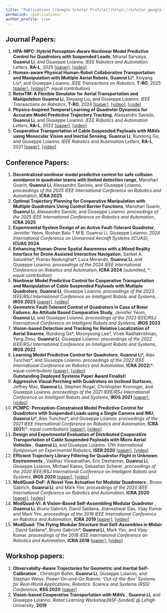 ```yaml
---
title: "Publications [(Google Scholar Profile)](https://scholar.google.com/citations?hl=en&authuser=1&user=v_bUoRAAAAAJ)"
permalink: /publications/
author_profile: true
---
```

## Journal Papers:
1. <b>HPA-MPC: Hybrid Perception-Aware Nonlinear Model Predictive Control for Quadrotors with Suspended Loads</b>, Mrunal Sarvaiya, <b>Guanrui Li</b>, and Giuseppe Loianno. <i>
IEEE Robotics and Automation Letters</i>, <b>RA-L</b>, 2025 [\[paper\]](https://arxiv.org/pdf/2210.05894), [\[video\]](https://www.youtube.com/watch?v=c1mj3be02cI)
2. <b>Human-aware Physical Human-Robot Collaborative Transportation and Manipulation with Multiple Aerial Robots</b>, <b>Guanrui Li</b>\*, Xinyang Liu\*, and Giuseppe Loianno. <i>IEEE Transactions on Robotics</i>, <b>T-RO</b>, 2025 [\[paper\]](https://arxiv.org/pdf/2210.05894), [\[video\]](https://www.youtube.com/watch?v=c1mj3be02cI)(\*: equal contribution)
3. <b>RotorTM: A Flexible Simulator for Aerial Transportation and Manipulation</b> <b>Guanrui Li</b>, Xinyang Liu, and Giuseppe Loianno. <i>IEEE Transactions on Robotics</i>, <b>T-RO</b>, 2024 [\[paper\]](https://arxiv.org/abs/2205.05140), [\[video\]](https://www.youtube.com/watch?v=C4wYwiq6zGU), [\[code\]](https://github.com/arplaboratory/RotorTM)
4. <b>Physics-Inspired Temporal Learning of Quadrotor Dynamics for Accurate Model Predictive Trajectory Tracking</b>, Alessandro Saviolo, <b>Guanrui Li</b>, and Giuseppe Loianno. <i>IEEE Robotics and Automation Letters</i>, <b>RA-L</b>, 2022 [\[paper\]](https://arxiv.org/abs/2206.03305), [\[video\]](https://www.youtube.com/watch?v=dsOtKfuRjEk)
5. <b>Cooperative Transportation of Cable Suspended Payloads with MAVs using Monocular Vision and Inertial Sensing</b>, <b>Guanrui Li</b>, Rundong Ge, and Giuseppe Loianno. <i>IEEE Robotics and Automation Letters</i>, <b>RA-L</b>, 2021 [\[paper\]](https://ieeexplore.ieee.org/abstract/document/9376103), [\[video\]](https://www.youtube.com/watch?v=d3daJLpZOaM)

## Conference Papers:
1. <b>Decentralized nonlinear model predictive control for safe collision avoidance in quadrotor teams with limited detection range</b>, Manohari Goarin, <b>Guanrui Li</b>, Alessandro Saviolo, and Giuseppe Loianno. <i>proceedings of the 2025 IEEE International Conference on Robotics and Automation</i>, <b>ICRA 2025</b>
2. <b>Optimal Trajectory Planning for Cooperative Manipulation with
Multiple Quadrotors Using Control Barrier Functions</b>, Manohari Goarin, <b>Guanrui Li</b>, Alessandro Saviolo, and Giuseppe Loianno. <i>proceedings of the 2025 IEEE International Conference on Robotics and Automation</i>, <b>ICRA 2025</b>
3. <b>Experimental System Design of an Active Fault-Tolerant Quadrotor</b>, Jennifer Yeom, Roshan Balu T M B, Guanrui Li, Giuseppe Loianno. <i>2024 International Conference on Unmanned Aircraft Systems (ICUAS)</i>, <b>ICUAS 2024</b>
4. <b>Enhancing Human-Drone Spatial Awareness with a Mixed Reality Interface for Drone Assisted Interactive Navigation</b>, Sanket A. Salunkhe\*, Pranav Nedunghat\*, Luca Morando, <b>Guanrui Li</b>, and Giuseppe Loianno. <i>proceedings of the 2024 IEEE International Conference on Robotics and Automation</i>, <b>ICRA 2024</b> (submitted, \*: equal contribution) 
5. <b>Nonlinear Model Predictive Control for Cooperative Transportation and Manipulation of Cable Suspended Payloads with Multiple Quadrotors</b>, <b>Guanrui Li</b>, Giuseppe Loianno. <i>proceedings of the 2023 IEEE/RSJ International Conference on Intelligent Robots and Systems</i>, <b>IROS 2023</b> [\[paper\]](https://arxiv.org/abs/2303.06165), [\[video\]](https://www.youtube.com/watch?v=NQeEvzEkGVw)
6. <b>Geometric Fault-Tolerant Control of Quadrotors in Case of Rotor Failures: An Attitude Based Comparative Study</b>, Jennifer Yeom, <b>Guanrui Li</b>, and Giuseppe Loianno. <i>proceedings of the 2023 IEEE/RSJ International Conference on Intelligent Robots and Systems</i>, <b>IROS 2023</b>
7. <b>Vision-based Detection and Tracking for Relative Localization of Aerial Swarms</b>, Rundong Ge\*, Moonyoung Lee\*, Vivek Radhakrishnan, Yang Zhou, <b>Guanrui Li</b>, Giuseppe Loianno. <i>proceedings of the 2022 IEEE/RSJ International Conference on Intelligent Robots and Systems</i>, <b>IROS 2022</b>
8. <b>Learning  Model  Predictive  Control  for  Quadrotors</b>, <b>Guanrui Li</b>\*, Alex Tunchez\*, and Giuseppe Loianno. <i>proceedings of the 2022 IEEE International Conference on Robotics and Automation</i>, <b>ICRA 2022</b>(\*: equal contribution) 
[\[paper\]](https://arxiv.org/pdf/2202.07716.pdf), [\[video\]](https://www.youtube.com/watch?v=-5cIsIM5G7M) 
<br><b>Outstanding Deployed Systems Paper Award Finalist!</b>
9. <b>Aggressive  Visual  Perching  with  Quadrotors  on  Inclined  Surfaces</b>, Jeffrey Mao, <b>Guanrui Li</b>, Stephen Nogar, Christopher Kroninger, and Giuseppe Loianno. <i>proceedings of the 2021 IEEE/RSJ International Conference on Intelligent Robots and Systems</i>, <b>IROS 2021</b> [\[paper\]](https://arxiv.org/pdf/2107.11171.pdf), [\[video\]](https://www.youtube.com/watch?v=qmS9cCNC1Bs)
10. <b>PCMPC:  Perception-Constrained  Model  Predictive  Control  for Quadrotors  with  Suspended  Loads  using  a  Single  Camera  and  IMU</b>, <b>Guanrui Li</b>\*, Alex Tunchez\*, and Giuseppe Loianno. <i>proceedings of the 2021 IEEE International Conference on Robotics and Automation</i>, <b>ICRA 2021</b>(\*: equal contribution) [\[paper\]](https://arxiv.org/abs/2107.10888), [\[video\]](https://www.youtube.com/watch?v=BBWt1xG7Rrw)
11. <b>Design and Experimental Evaluation of Distributed Cooperative Transportation of Cable Suspended Payloads with Micro Aerial Vehicles</b> , <b>Guanrui Li</b>, and Giuseppe Loianno. <i>17th International Symposium on Experimental Robotics</i>, <b>ISER 2020</b> [\[paper\]](https://link.springer.com/chapter/10.1007/978-3-030-71151-1_3), [\[video\]](https://www.youtube.com/watch?v=TBbRBz64Ln8)
12. <b>Efficient Trajectory Library Filtering for Quadrotor Flight in Unknown Environments</b> , Vaibhav Viswanathan, Eric Dexheimer, <b>Guanrui Li</b>, Giuseppe Loianno, Michael Kaess, Sebastian Scherer. <i>proceedings of the 2020 IEEE/RSJ International Conference on Intelligent Robots and Systems</i>, <b>IROS 2020</b> [\[paper\]](https://ieeexplore.ieee.org/document/9341273), [\[video\]](https://www.youtube.com/watch?v=y_lVtT8lJMk)
13. <b>ModQuad-DoF: A Novel Yaw Actuation for Modular Quadrotors</b> , Bruno Gabrich, <b>Guanrui Li</b>, and Mark Yim. <i>proceedings of the 2020 IEEE International Conference on Robotics and Automation</i>, <b>ICRA 2020</b> [\[paper\]](https://ieeexplore.ieee.org/document/9196735), [\[video\]](https://www.youtube.com/watch?v=3Vs51QAlnnk)
14. <b>ModQuad-Vi: A Vision-Based Self-Assembling Modular Quadrotor</b> , <b>Guanrui Li</b>, Bruno Gabrich, David Saldana, Jnaneshwar Das, Vijay Kumar and Mark Yim. <i>proceedings of the 2019 IEEE International Conference on Robotics and Automation</i>, <b>ICRA 2019</b> [\[paper\]](http://ieeexplore.ieee.org/document/8794056), [\[video\]](https://www.youtube.com/watch?v=xDtqh2jkdtE)
15. <b>ModQuad: The Flying Modular Structure that Self-Assembles in Midair</b> , David Saldana\*, Bruno Gabrich\*, <b>Guanrui Li</b>, Mark Yim, and Vijay Kumar. <i>proceedings of the 2018 IEEE International Conference on Robotics and Automation</i>, <b>ICRA 2018</b> [\[paper\]](https://ieeexplore.ieee.org/document/8461014), [\[video\]](https://www.youtube.com/watch?v=25zKLyOCA3A)

## Workshop papers:
1. <b>Observabilty-Aware Trajectories for Geometric and Inertial Self-Calibration</b> , Christoph Bohm, <b>Guanrui Li</b>, Giuseppe Loianno, and Stephan Weiss. <i>Power-On-and-Go Robots: ‘Out-of-the-Box’ Systems for Real-World Applications, Robotics: Science and Systems (RSS) Conference</i>, <b>RSS 2020</b> [\[paper\]](https://www.aau.at/wp-content/uploads/2020/11/Observabilty-Aware-Trajectories-for-Geometric-and-Inertial-Self-Calibration.pdf)
2. <b>Vision-based Cooperative Transportation with MAVs</b> , <b>Guanrui Li</b>, and Giuseppe Loianno. <i>Robot Learning Workshop(NSF-funded) @ Lehigh University</i>, <b>2019</b>
